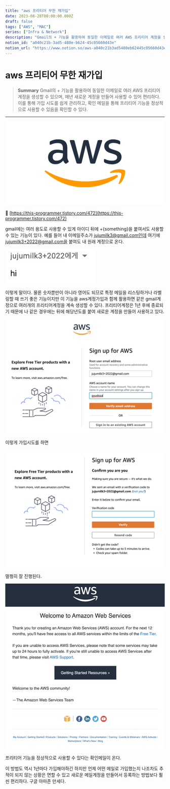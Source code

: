 ```yaml
---
title: "aws 프리티어 무한 재가입"
date: 2023-08-28T00:00:00.000Z
draft: false
tags: ["AWS", "MAC"]
series: ["Infra & Network"]
description: "Gmail의 + 기능을 활용하여 동일한 이메일로 여러 AWS 프리티어 계정을 생성할 수 있으며, 매년 새로운 계정을 만들어 사용할 수 있어 편리하다. 이를 통해 가입 시도를 쉽게 관리하고, 확인 메일을 통해 프리티어 기능을 정상적으로 사용할 수 있음을 확인할 수 있다."
notion_id: "a040c21b-3ad5-480e-b624-45c05660d43e"
notion_url: "https://www.notion.so/aws-a040c21b3ad5480eb62445c05660d43e"
---
```


# aws 프리티어 무한 재가입

> **Summary**
> Gmail의 + 기능을 활용하여 동일한 이메일로 여러 AWS 프리티어 계정을 생성할 수 있으며, 매년 새로운 계정을 만들어 사용할 수 있어 편리하다. 이를 통해 가입 시도를 쉽게 관리하고, 확인 메일을 통해 프리티어 기능을 정상적으로 사용할 수 있음을 확인할 수 있다.

---

![Image](image_690d594842ad.png)


🔗 [https://this-programmer.tistory.com/472](https://this-programmer.tistory.com/472)

gmail에는 여러 용도로 사용할 수 있게 아이디 뒤에 +{something}을 붙여서도 사용할 수 있는 기능이 있다. 예를 들어 내 이메일주소가 jujumilk3@gmail.com인데 여기에 jujumilk3+2022@gmail.com을 붙여도 내 원래 계정으로 온다.

![Image](image_934b0d4206de.png)

이렇게 말이다. 물론 숫자뿐만이 아니라 영어도 되므로 특정 메일을 리스팅하거나 라벨링할 때 쓰기 좋은 기능이지만 이 기능을 aws계정가입과 함께 활용하면 같은 gmail계정으로 여러개의 프리티어계정을 계속 생성할 수 있다. 프리티어계정은 1년 후에 종료되기 때문에 나 같은 경우에는 뒤에 해당년도를 붙여 새로운 계정을 만들어 사용하고 있다.

![Image](image_fa53a0850cbd.png)

이렇게 가입시도를 하면

![Image](image_3efa480b33b5.png)

멀쩡히 잘 진행된다.

![Image](image_ba9ee654cd3a.png)

프리티어 기능을 정상적으로 사용할 수 있다는 확인메일이 온다.

이 방법도 역시 1년마다 가입해야하긴 하지만 언제 어떤 메일로 가입했는지 나조차도 추적이 되지 않는 상황은 면할 수 있고 새로운 메일계정을 만들어서 등록하는 방법보다 훨씬 편리하다. 구글 아마존 만세다.


